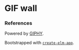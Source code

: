 # GIF wall

### References

Powered by [GIPHY](https://giphy.com/).

Bootstrapped with [`create-elm-app`](https://github.com/halfzebra/create-elm-app).